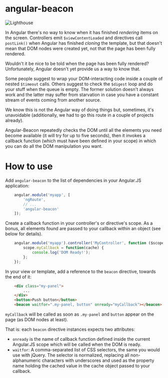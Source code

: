 angular-beacon
==============

![Lighthouse](https://raw.github.com/develersrl/angular-beacon/master/lighthouse.png)

In Angular there's no way to know when it has finished *rendering* items on the screen. Controllers
emit `$viewContentLoaded` and directives call `postLink()` when Angular has finished *cloning* the
template, but that doesn't mean that DOM nodes were created yet, not that the page has been fully
rendered.

Wouldn't it be nice to be told when the page has been fully rendered? Unfortunately, Angular doesn't
yet provide us a way to know that.

Some people suggest to wrap your DOM-interacting code inside a couple of nested `$timeout` calls.
Others suggest to check the `$digest` loop and do your stuff when the queue is empty. The former
solution doesn't always work and the latter may suffer from starvation in case you have a constant
stream of events coming from another source.

We know this is not the Angular way of doing things but, sometimes, it's unavoidable (additionally,
we had to go this route in a couple of projects already).

Angular-Beacon repeatedly checks the DOM until all the elements you need become available (it will
try for up to five seconds), then it invokes a callback function (which must have been defined in
your scope) in which you can do all the DOM manipulation you want.

# How to use

Add `angular-beacon` to the list of dependencies in your Angular.JS application:

```javascript
    angular.module('myapp', [
        'ngRoute',
        // ...
        'angular-beacon'
    ]);
```

Create a callback function in your controller's or directive's scope. As a bonus, all elements found
are passed to your callback within an object (see below for details).

```javascript
    angular.module('myapp').controller('MyController', function ($scope) {
        scope.myCallback = function(cache) {
            console.log('DOM Ready!');
        };
    });
```

In your view or template, add a reference to the `beacon` directive, towards the
end of it:

```html
    <div class="my-panel">
        ...
    </div>
    <button>Push button</button>
    <beacon waitfor=".my-panel, button" onready="myCallback"></beacon>
```

`myCallback` will be called as soon as `.my-panel` and `button` appear on the page (as DOM nodes at
least).

That is: each `beacon` directive instances expects two attributes:

* `onready` is the name of callback function defined inside the current Angular.JS scope which will
  be called when the DOM is ready.
* `waitfor`: A comma-separated list of CSS selectors, the same you would use with jQuery. The
  selector is normalized, replacing all non-alphanumeric characters with underscores and used as the
  property name holding the cached value in the cache object passed to your callback.
